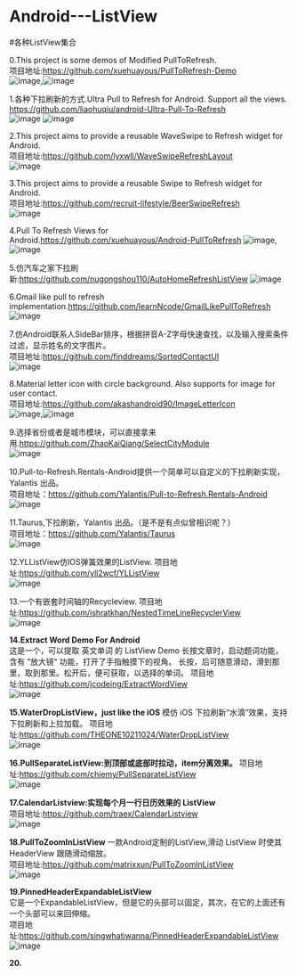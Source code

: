 # Android---ListView
#各种ListView集合

0.This project is some demos of Modified PullToRefresh.             
项目地址:https://github.com/xuehuayous/PullToRefresh-Demo              
![image](https://raw.githubusercontent.com/xuehuayous/PullToRefresh-Demo/master/JingDong/jingdong_header_demo.gif),![image](https://raw.githubusercontent.com/xuehuayous/PullToRefresh-Demo/master/MeiTuan/meituan_header_demo.gif)               


1.各种下拉刷新的方式.Ultra Pull to Refresh for Android. Support all the views.        
https://github.com/liaohuqiu/android-Ultra-Pull-To-Refresh               
![image](https://camo.githubusercontent.com/d3fbe757c87fddc94e998ebdd08ac55956aed1cf/687474703a2f2f737261696e2d6769746875622e71696e6975646e2e636f6d2f756c7472612d7074722f73746f72652d686f7573652d737472696e672e676966)
![image](https://camo.githubusercontent.com/588a2ef2cdcfb6c71e88437df486226dd15605b3/687474703a2f2f737261696e2d6769746875622e71696e6975646e2e636f6d2f756c7472612d7074722f73746f72652d686f7573652d737472696e672d61727261792e676966)


2.This project aims to provide a reusable WaveSwipe to Refresh widget for Android.              
项目地址:https://github.com/lyxwll/WaveSwipeRefreshLayout                      
![image](https://github.com/lyxwll/WaveSwipeRefreshLayout/blob/master/sc/animation.gif)


3.This project aims to provide a reusable Swipe to Refresh widget for Android.                    
项目地址:https://github.com/recruit-lifestyle/BeerSwipeRefresh           
![image](https://github.com/recruit-lifestyle/BeerSwipeRefresh/blob/master/sc/animation_beer.gif)


4.Pull To Refresh Views for Android.https://github.com/xuehuayous/Android-PullToRefresh
![image](https://raw.githubusercontent.com/xuehuayous/Android-PullToRefresh/master/swipelisview_demo.gif),![image](https://raw.githubusercontent.com/xuehuayous/Android-PullToRefresh/master/recyclerView_demo.gif)


5.仿汽车之家下拉刷新:https://github.com/nugongshou110/AutoHomeRefreshListView
  ![image](https://camo.githubusercontent.com/21127410f6f8231ed424ebaf76ea3d20c6a4f7d9/687474703a2f2f696d672e626c6f672e6373646e2e6e65742f3230313531313031313435373033323730)
  

6.Gmail like pull to refresh implementation.https://github.com/learnNcode/GmailLikePullToRefresh
![image](https://camo.githubusercontent.com/1d49229fc740c0752731cbd6067df93b84b30525/68747470733a2f2f646c2e64726f70626f7875736572636f6e74656e742e636f6d2f752f36313931393233322f6c6561726e4e636f64652f476d61696c4c696b6550756c6c546f526566726573682f676d61696c4c696b654c6f6164696e672e676966)

7.仿Android联系人SideBar排序，根据拼音A-Z字母快速查找，以及输入搜索条件过滤，显示姓名的文字图片。              
项目地址:https://github.com/finddreams/SortedContactUI          
![image](https://camo.githubusercontent.com/de9713f2c95de7253e5b57c33827a25a04c53be7/687474703a2f2f696d672e626c6f672e6373646e2e6e65742f3230313530333235313631383033383637)


8.Material letter icon with circle background. Also supports for image for user contact.               
项目地址:https://github.com/akashandroid90/ImageLetterIcon             
![image](https://github.com/akashandroid90/ImageLetterIcon/blob/master/images/one.png),![image](https://github.com/akashandroid90/ImageLetterIcon/blob/master/images/two.png)        

9.选择省份或者是城市模块，可以直接拿来用.https://github.com/ZhaoKaiQiang/SelectCityModule                 
![image](https://camo.githubusercontent.com/42de7e5e764d83afdc116fa3ba1ef423d2aefe4e/687474703a2f2f6931312e74696574756b752e636f6d2f333261623439616333383262376466642e676966)             


10.Pull-to-Refresh.Rentals-Android提供一个简单可以自定义的下拉刷新实现，Yalantis 出品。            
项目地址：https://github.com/Yalantis/Pull-to-Refresh.Rentals-Android             
![image](https://camo.githubusercontent.com/d406ac5a03a2b1fa5cf41fadc8d2408cb8709bdc/68747470733a2f2f6431337961637572716a676172612e636c6f756466726f6e742e6e65742f75736572732f3132353035362f73637265656e73686f74732f313635303331372f7265616c6573746174652d70756c6c5f312d322d332e676966)          


11.Taurus,下拉刷新，Yalantis 出品。（是不是有点似曾相识呢？）          
项目地址：https://github.com/Yalantis/Taurus          
![image](https://camo.githubusercontent.com/3a24e22eb3f8338573dba0701c089c12f6b70f11/68747470733a2f2f6431337961637572716a676172612e636c6f756466726f6e742e6e65742f75736572732f3132353035362f73637265656e73686f74732f313632333133312f746f7572732d70756c6c2d616972706c616e655f322d322d332e676966)


12.YLListView仿IOS弹簧效果的ListView.
项目地址:https://github.com/yll2wcf/YLListView                             
![image](https://raw.githubusercontent.com/yll2wcf/YLListView/master/gif/1.gif)


13.一个有嵌套时间轴的Recycleview.
项目地址:https://github.com/ishratkhan/NestedTimeLineRecyclerView                         
![image](https://i.imgur.com/IsuDF6g.gif)


**14.Extract Word Demo For Android**                     
这是一个，可以提取 英文单词 的 ListView Demo
长按文章时，启动题词功能，含有 ”放大镜“ 功能，打开了手指触摸下的视角。
长按，后可随意滑动，滑到那里，取到那里。松开后，便可获取，以选择的单词。
项目地址:https://github.com/jcodeing/ExtractWordView         
![image](https://raw.githubusercontent.com/jcodeing/ExtractWordView/master/lookme.gif)           


**15.WaterDropListView，just like the iOS**
模仿 iOS 下拉刷新“水滴”效果，支持下拉刷新和上拉加载。
项目地址:https://github.com/THEONE10211024/WaterDropListView              
![image](https://github.com/THEONE10211024/WaterDropListView/blob/master/demo/demo.gif)             


**16.PullSeparateListView:到顶部或底部时拉动，item分离效果。**
项目地址:https://github.com/chiemy/PullSeparateListView                         
![image](https://github.com/chiemy/PullSeparateListView/blob/master/capture.gif)                    


**17.CalendarListview:实现每个月一行日历效果的 ListView**       
项目地址:https://github.com/traex/CalendarListview               
![image](https://github.com/traex/CalendarListview/blob/master/demo.gif)                      


**18.PullToZoomInListView**
一款Android定制的ListView,滑动 ListView 时使其 HeaderView 跟随滑动缩放。             
项目地址:https://github.com/matrixxun/PullToZoomInListView                      
![image](https://raw.githubusercontent.com/matrixxun/PullToZoomInListView/master/art/pull-to-zoom.gif)         


**19.PinnedHeaderExpandableListView**        
它是一个ExpandableListView，但是它的头部可以固定，其次，在它的上面还有一个头部可以来回伸缩。        
项目地址:https://github.com/singwhatiwanna/PinnedHeaderExpandableListView           
![image](https://camo.githubusercontent.com/fa7f516b0b6e2921007a17cbc359b3f661f32226/687474703a2f2f696d672e626c6f672e6373646e2e6e65742f32303134303531313135313534363834333f77617465726d61726b2f322f746578742f6148523063446f764c324a736232637559334e6b626935755a58517663326c755a33646f5958527064324675626d453d2f666f6e742f3561364c354c32542f666f6e7473697a652f3430302f66696c6c2f49304a42516b46434d413d3d2f646973736f6c76652f37302f677261766974792f536f75746845617374)                


**20.**

























